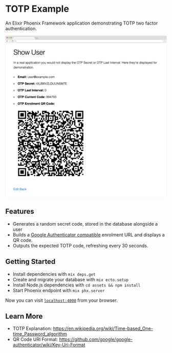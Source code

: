 # TOTP Example

An Elixir Phoenix Framework application demonstrating TOTP two factor authentication.

![](docs/user.png)

## Features

  * Generates a random secret code, stored in the database alongside a user
  * Builds a [Google Authenticator compatible](https://github.com/google/google-authenticator/wiki/Key-Uri-Format)
    enrolment URL and displays a QR code.
  * Outputs the expected TOTP code, refreshing every 30 seconds.

## Getting Started

  * Install dependencies with `mix deps.get`
  * Create and migrate your database with `mix ecto.setup`
  * Install Node.js dependencies with `cd assets && npm install`
  * Start Phoenix endpoint with `mix phx.server`

Now you can visit [`localhost:4000`](http://localhost:4000) from your browser.

## Learn More

  * TOTP Explanation: https://en.wikipedia.org/wiki/Time-based_One-time_Password_algorithm
  * QR Code URI Format: https://github.com/google/google-authenticator/wiki/Key-Uri-Format